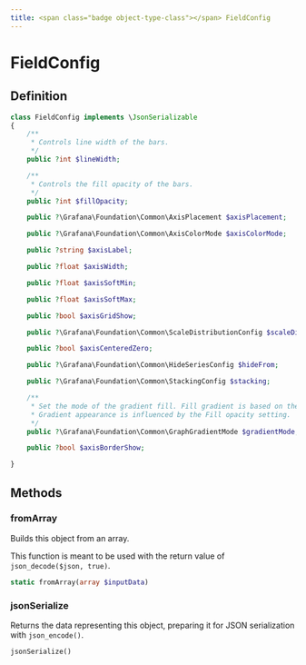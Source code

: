 ```yaml
---
title: <span class="badge object-type-class"></span> FieldConfig
---
```

# <span class="badge object-type-class"></span> FieldConfig

## Definition

```php
class FieldConfig implements \JsonSerializable
{
    /**
     * Controls line width of the bars.
     */
    public ?int $lineWidth;

    /**
     * Controls the fill opacity of the bars.
     */
    public ?int $fillOpacity;

    public ?\Grafana\Foundation\Common\AxisPlacement $axisPlacement;

    public ?\Grafana\Foundation\Common\AxisColorMode $axisColorMode;

    public ?string $axisLabel;

    public ?float $axisWidth;

    public ?float $axisSoftMin;

    public ?float $axisSoftMax;

    public ?bool $axisGridShow;

    public ?\Grafana\Foundation\Common\ScaleDistributionConfig $scaleDistribution;

    public ?bool $axisCenteredZero;

    public ?\Grafana\Foundation\Common\HideSeriesConfig $hideFrom;

    public ?\Grafana\Foundation\Common\StackingConfig $stacking;

    /**
     * Set the mode of the gradient fill. Fill gradient is based on the line color. To change the color, use the standard color scheme field option.
     * Gradient appearance is influenced by the Fill opacity setting.
     */
    public ?\Grafana\Foundation\Common\GraphGradientMode $gradientMode;

    public ?bool $axisBorderShow;

}
```
## Methods

### <span class="badge object-method"></span> fromArray

Builds this object from an array.

This function is meant to be used with the return value of `json_decode($json, true)`.

```php
static fromArray(array $inputData)
```

### <span class="badge object-method"></span> jsonSerialize

Returns the data representing this object, preparing it for JSON serialization with `json_encode()`.

```php
jsonSerialize()
```

